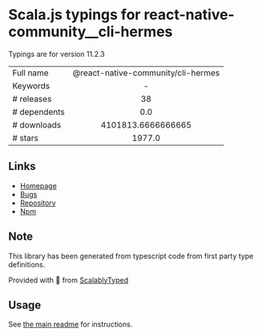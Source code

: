 
# Scala.js typings for react-native-community__cli-hermes

Typings are for version 11.2.3



|                    |                 |
| ------------------ | :-------------: |
| Full name          | @react-native-community/cli-hermes |
| Keywords           | - |
| # releases         | 38 |
| # dependents       | 0.0 |
| # downloads        | 4101813.6666666665 |
| # stars            | 1977.0 |

## Links
- [Homepage](https://github.com/react-native-community/cli/tree/master/packages/cli-hermes)
- [Bugs](https://github.com/react-native-community/cli/issues)
- [Repository](https://github.com/react-native-community/cli)
- [Npm](https://www.npmjs.com/package/%40react-native-community%2Fcli-hermes)
    


## Note
This library has been generated from typescript code from first party type definitions.

Provided with :purple_heart: from [ScalablyTyped](https://github.com/oyvindberg/ScalablyTyped)

## Usage
See [the main readme](../../readme.md) for instructions.


